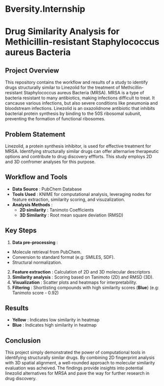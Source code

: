 # Bversity.Internship

# Drug Similarity Analysis for Methicillin-resistant Staphylococcus aureus Bacteria




## Project Overview
This repository contains the workflow and results of a study to identify drugs structurally similar to Linezolid for the treatment of Methicillin-resistant Staphylococcus aureus Bacteria (MRSA). MRSA is a type of bacteria resistant to many antibiotics, making infections difficult to treat. It cancause various infections, but also severe conditions like pneumonia and bloodstream infections.
Linezolid is an oxazolidnone antibiotic that inhibits bacterial protein synthesis by binding to the 50S ribosomal subunit, preventing the formation of functional ribosomes.
## Problem Statement
Linezolid, a protein synthesis inhibitor, is used for effective treatment for MRSA. Identifying structurally similar drugs can offer alternarive therapeutic options and contribute to drug discovery effforts. This study employs 2D and 3D confromer analyses for this purpose. 
## Workflow and Tools
- **Data Source** : PubChem Database
- **Tools Used** : KNIME for computational analysis, leveraging nodes for feature extraction, similarity scoring, and visuzalization.
- **Analysis Methods** :
   - **2D similarity** : Tanimoto Coefficients
   - **3D Similarity** : Root mean square deviation (RMSD)
## Key Steps
1. **Data pre-processing** :
- Molecule retrieval from PubChem.
- Conversion to standard format (e.g: SMILES, SDF).
- Structural normalization.
    
2. **Feature extraction** : Calculation of 2D and 3D molecular descriptors
3. **Similarity analysis** : Scoring based on Tanimoto (2D) and RMSD (3D).
4. **Visualization** : Scatter plots and heatmaps for interpretability.
5. **Filtering** : Shortlisting compounds with high similarity scores (__Blue__) (e.g: Tanimoto score - 0.92)
## Results
- **Yellow** : Indicates low similarity in heatmap
- **Blue** : Indicates high similarity in heatmap
## Conclusion
This project simply demonstrated the power of computational tools in identifying structurally similar drugs. By combining 2D fingerprint analysis with 3D spatial alignment, a well-rounded approach to molecular similarity evaluation was acheived. The findings provide insights into potential linezolid alternatives for MRSA and pave the way for further research in drug discovery.
